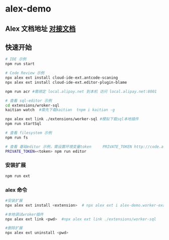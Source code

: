 # alex-demo


## Alex 文档地址 [对接文档](https://yuque.antfin-inc.com/cloud-ide/alex/ad0sp7)

## 快速开始

```bash
# IDE 示例
npm run start

# Code Review 示例
npx alex ext install cloud-ide-ext.antcode-scaning
npx alex ext install cloud-ide-ext.editor-plugin-blame

npm run acr #需绑定 local.alipay.net 到本机 访问 local.alipay.net:8001

# 查看 sql-editor 示例 
cd extensions/wroker-sql
kaitian watch  #需先下载kaitian  tnpm i kaitian -g

npx alex ext link ./extensions/worker-sql #模拟下载sql本地插件
npm run startSql

# 查看 filesystem 示例
npm run fs

# 查看 基础editor 示例，需设置环境变量token     PRIVATE_TOKEN http://code.alipay.com/profile/private_tokens
PRIVATE_TOKEN=<token> npm run editor
```

### 安装扩展
```bash
npm run ext
```

### alex 命令
```bash
#安装扩展
npx alex ext install <extension>  # npx alex ext i alex-demo.worker-example

#本地调试wroker插件
npx alex ext link <pwd>  #npx alex ext link ./extensions/worker-sql

#删除扩展
npx alex ext uninstall <pwd>  
```